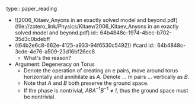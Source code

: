 type:: paper_reading

- ![2006_Kitaev_Anyons in an exactly solved model and beyond.pdf](file://zotero_link/Physics/Kitaev/2006_Kitaev_Anyons in an exactly solved model and beyond.pdf)
  id:: 64b4848c-1974-4bec-b702-35d3c0bdebff
- ((64b2e6c8-662e-4125-a933-94f6530c5492)) #card
  id:: 64b4848c-3cde-4e76-a509-23d16bf26ec8
	- What's the reason?
- Argument: Degeneracy on Torus
	- Denote the operation of creating an e pairs, move around torus horizontally and annihilate as $A$. 
	  Denote ... m pairs ... vertically as $B$.
	- Note that $A$ and $B$ both preserve the ground space.
	- If the phase is nontrivial, $ABA^{-1}B^{-1} \neq I$, thus the ground space must be nontrivial.